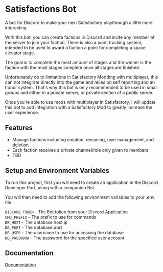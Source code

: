 
# Satisfactions Bot

A bot for Discord to make your next Satisfactory playthrough a little more interesting

With this bot, you can create factions in Discord and invite any member of the server to join your faction. There is also a point tracking system, intended to be used to award a faction a point for completing a space elevator stage.

The goal is to complete the most amount of stages and the winner is the faction with the most stages complete once all stages are finished.

Unfortunately do to limitations in Satisfactory Modding with multiplayer, this can not integrate directly into the game and relies on self reporting and an honor system. 
That's why this bot is only recommended to be used in small groups and either in a private server, or private section of a public server.

Once you're able to use mods with multiplayer in Satisfactory, I will update this bot to add integration with a Satisfactory Mod to greatly increase the user experience.  

## Features

- Manage factions including creation, renaming, user management, and deletion
- Each faction receives a private channel/role only given to members
- TBD

## Setup and Environment Variables

To run this project, first you will need to create an application in the Discord Developer Port, along with a companion Bot.

You will then need to add the following environment variables to your .env file

`DISCORD_TOKEN` - The Bot token from your Discord Application  
`CMD_PREFIX` - The prefix to use for commands  
`DB_HOST` - The database host ip  
`DB_PORT` - The database port  
`DB_USER` - The username to use for accessing the database  
`DB_PASSWORD` - The password for the specified user account   

## Documentation

[Documentation](https://github.com/Carbon-M/satisfactionsbot/wiki)